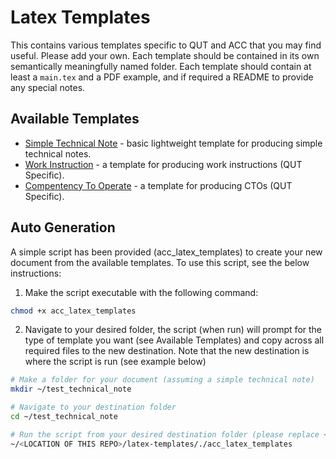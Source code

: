 # Latex Templates

This contains various templates specific to QUT and ACC that you may find useful. Please add your own. Each template should be contained in its own semantically meaningfully named folder. Each template should contain at least a `main.tex` and a PDF example, and if required a README to provide any special notes.

## Available Templates

- [Simple Technical Note](/simple_technical_note/) - basic lightweight template for producing simple technical notes.
- [Work Instruction](/work_instruction_/) - a template for producing work instructions (QUT Specific).
- [Compentency To Operate](/compentency_to_operate/) - a template for producing CTOs (QUT Specific).

## Auto Generation

A simple script has been provided (acc_latex_templates) to create your new document from the available templates. To use this script, see the below instructions:

1. Make the script executable with the following command:
```bash
chmod +x acc_latex_templates
```
2. Navigate to your desired folder, the script (when run) will prompt for the type of template you want (see Available Templates) and copy across all required files to the new destination. Note that the new destination is where the script is run (see example below)
```bash
# Make a folder for your document (assuming a simple technical note)
mkdir ~/test_technical_note

# Navigate to your destination folder
cd ~/test_technical_note

# Run the script from your desired destination folder (please replace <LOCATION OF THIS REPO> with the location of this cloned repository)
~/<LOCATION OF THIS REPO>/latex-templates/./acc_latex_templates
```